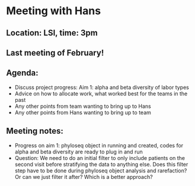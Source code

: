 # Meeting with Hans #
## Location: LSI, time: 3pm
## Last meeting of February!
## Agenda:
  * Discuss project progress: Aim 1: alpha and beta diversity of labor types
  * Advice on how to allocate work, what worked best for the teams in the past
  * Any other points from team wanting to bring up to Hans
  * Any other points from Hans wanting to bring up to team
## Meeting notes:
 * Progress on aim 1: phyloseq object in running and created, codes for alpha and beta diversity are ready to plug in and run
 * Question: We need to do an initial filter to only include patients on the second visit before stratifying the data to anything else. Does this filter step have to be done during phyloseq object analysis and rarefaction? Or can we just filter it after? Which is a better approach?
